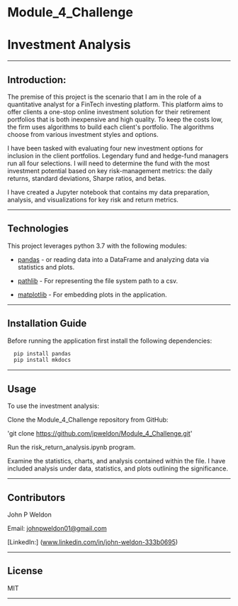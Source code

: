 # Module_4_Challenge

# Investment Analysis

---

## Introduction:

The premise of this project is the scenario that I am in the role of a quantitative analyst for a FinTech investing platform. This platform aims to offer clients a one-stop online investment solution for their retirement portfolios that is both inexpensive and high quality. To keep the costs low, the firm uses algorithms to build each client's portfolio. The algorithms choose from various investment styles and options.

I have been tasked with evaluating four new investment options for inclusion in the client portfolios. Legendary fund and hedge-fund managers run all four selections. I will need to determine the fund with the most investment potential based on key risk-management metrics: the daily returns, standard deviations, Sharpe ratios, and betas.

I have created a Jupyter notebook that contains my data preparation, analysis, and visualizations for key risk and return metrics.

---

## Technologies

This project leverages python 3.7 with the following modules:

* [pandas](https://github.com/pandas-dev/pandas) - or reading data into a DataFrame and analyzing data via statistics and plots.

* [pathlib](https://docs.python.org/3/library/pathlib.html) - For representing the file system path to a csv.

* [matplotlib](https://matplotlib.org/stable/users/index.html) - For embedding plots in the application.

---

## Installation Guide

Before running the application first install the following dependencies:

```python
  pip install pandas
  pip install mkdocs
```

---

## Usage

To use the investment analysis:

Clone the Module_4_Challenge repository from GitHub:

'git clone https://github.com/jpweldon/Module_4_Challenge.git'

Run the risk_return_analysis.ipynb program.

Examine the statistics, charts, and analysis contained within the file. I have included analysis under data, statistics, and plots outlining the significance.

---

## Contributors

John P Weldon

Email: johnpweldon01@gmail.com

[LinkedIn:] (www.linkedin.com/in/john-weldon-333b0695)

---

## License

MIT

---
